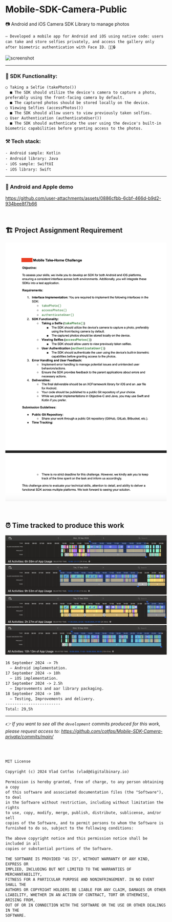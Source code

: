 # Mobile-SDK-Camera-Public
📷 Android and iOS Camera SDK Library to manage photos

`— Developed a mobile app for Android and iOS using native code: users can take and store selfies privately, and access the gallery only after biometric authentication with Face ID. 📸📱🔒`

![screenshot](https://github.com/user-attachments/assets/5adb3ee4-fda8-4d70-bfca-2adad05bce26)

-----------------

### 🧩 SDK Functionality:
```
○ Taking a Selfie (takePhoto())
  ■ The SDK should utilize the device's camera to capture a photo, preferably using the front-facing camera by default.
  ■ The captured photos should be stored locally on the device.
○ Viewing Selfies (accessPhotos())
  ■ The SDK should allow users to view previously taken selfies.
○ User Authentication (authenticateUser())
  ■ The SDK should authenticate the user using the device's built-in biometric capabilities before granting access to the photos.
```

### ⚒️ Tech stack:
`- Android sample: Kotlin`</br>
`- Android library: Java`</br>
`- iOS sample: SwiftUI`</br>
`- iOS library: Swift`</br>

<!--
📍 *[ source code of camera-sdk Android Java library available at https://github.com/cotfas/Mobile-SDK-Camera-private/tree/main/android/CameraApp/camera-sdk ]*
-->

-----------------

### 📲 Android and Apple demo

https://github.com/user-attachments/assets/0886cfbb-6cbf-466d-b9d2-934bee8f7b66

<!--
<details><summary>More videos (click to expand)</summary>

### 📲 Android demo
https://github.com/user-attachments/assets/a22ac105-31a7-4df1-8615-7f67345c691b

_*the black screen from the video is when using Biometrics (recording on android can't be made)_

### 🔥 iOS demo
https://github.com/user-attachments/assets/744cd887-81f1-4293-be82-c3b0649c5c4d

</br>

</details>
-->

</br>

## 🏗️ Project Assignment Requirement

![Project Assignment Requirement](https://github.com/cotfas/Mobile-SDK-Camera-Public/blob/main/extras/Project-Assignment-Requirement.png)

</br>

## ⏰ Time tracked to produce this work

![1](https://github.com/cotfas/Mobile-SDK-Camera-Public/blob/main/extras/time-tracking/16Sept.png)
![1](https://github.com/cotfas/Mobile-SDK-Camera-Public/blob/main/extras/time-tracking/17Sept.png)
![1](https://github.com/cotfas/Mobile-SDK-Camera-Public/blob/main/extras/time-tracking/17SeptV2.png)
![1](https://github.com/cotfas/Mobile-SDK-Camera-Public/blob/main/extras/time-tracking/18Sept.png)

```
16 September 2024 -> 7h
  — Android implementation.
17 September 2024 -> 10h
  — iOS implementation.
17 September 2024 -> 2.5h
  — Improvements and aar library packaging.
18 September 2024 -> 10h
  — Testing, Improvements and delivery.
------------------------
Total: 29,5h
```

-----------------
_👉 If you want to see all the `development` commits produced for this work, please request access to: https://github.com/cotfas/Mobile-SDK-Camera-private/commits/main/_

##

</br>

```
MIT License

Copyright (c) 2024 Vlad Cotfas (vlad@digitalbinary.io)

Permission is hereby granted, free of charge, to any person obtaining a copy
of this software and associated documentation files (the "Software"), to deal
in the Software without restriction, including without limitation the rights
to use, copy, modify, merge, publish, distribute, sublicense, and/or sell
copies of the Software, and to permit persons to whom the Software is
furnished to do so, subject to the following conditions:

The above copyright notice and this permission notice shall be included in all
copies or substantial portions of the Software.

THE SOFTWARE IS PROVIDED "AS IS", WITHOUT WARRANTY OF ANY KIND, EXPRESS OR
IMPLIED, INCLUDING BUT NOT LIMITED TO THE WARRANTIES OF MERCHANTABILITY,
FITNESS FOR A PARTICULAR PURPOSE AND NONINFRINGEMENT. IN NO EVENT SHALL THE
AUTHORS OR COPYRIGHT HOLDERS BE LIABLE FOR ANY CLAIM, DAMAGES OR OTHER
LIABILITY, WHETHER IN AN ACTION OF CONTRACT, TORT OR OTHERWISE, ARISING FROM,
OUT OF OR IN CONNECTION WITH THE SOFTWARE OR THE USE OR OTHER DEALINGS IN THE
SOFTWARE.
```
